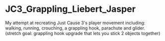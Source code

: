 # JC3_Grappling_Liebert_Jasper
My attempt at recreating Just Cause 3's player movement including: walking, running, crouching, a grappling hook, parachute and glider. (stretch goal: grappling hook upgrade that lets you stick 2 objects together)
